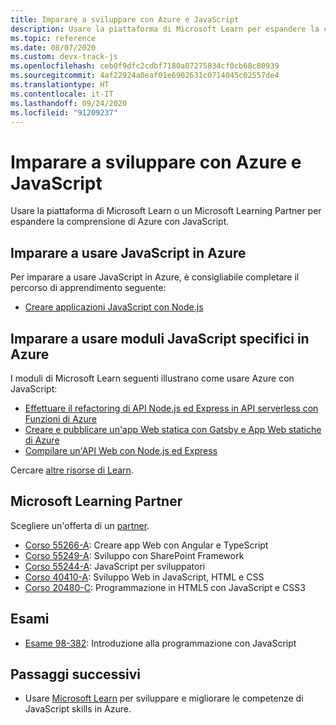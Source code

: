 ```yaml
---
title: Imparare a sviluppare con Azure e JavaScript
description: Usare la piattaforma di Microsoft Learn per espandere la comprensione di Azure con JavaScript
ms.topic: reference
ms.date: 08/07/2020
ms.custom: devx-track-js
ms.openlocfilehash: ceb0f9dfc2cdbf7180a07275834cf0cb68c80939
ms.sourcegitcommit: 4af22924a0eaf01e6902631c0714045c02557de4
ms.translationtype: HT
ms.contentlocale: it-IT
ms.lasthandoff: 09/24/2020
ms.locfileid: "91209237"
---
```

# <a name="learn-to-develop-with-azure-and-javascript"></a>Imparare a sviluppare con Azure e JavaScript 

Usare la piattaforma di Microsoft Learn o un Microsoft Learning Partner per espandere la comprensione di Azure con JavaScript.

## <a name="learn-javascript-on-azure"></a>Imparare a usare JavaScript in Azure

Per imparare a usare JavaScript in Azure, è consigliabile completare il percorso di apprendimento seguente:

* [Creare applicazioni JavaScript con Node.js](/learn/paths/build-javascript-applications-nodejs/)

## <a name="learn-specific-javascript-modules-on-azure"></a>Imparare a usare moduli JavaScript specifici in Azure

I moduli di Microsoft Learn seguenti illustrano come usare Azure con JavaScript:

* [Effettuare il refactoring di API Node.js ed Express in API serverless con Funzioni di Azure](/learn/modules/shift-nodejs-express-apis-serverless/)
* [Creare e pubblicare un'app Web statica con Gatsby e App Web statiche di Azure](/learn/modules/create-deploy-static-webapp-gatsby-app-service/)
* [Compilare un'API Web con Node.js ed Express](/learn/modules/build-web-api-nodejs-express/) 

Cercare [altre risorse di Learn](/search/?category=Learn&terms=JavaScript).


## <a name="microsoft-learning-partner"></a>Microsoft Learning Partner

Scegliere un'offerta di un [partner](/learn/certifications/partners).

* [Corso 55266-A](/learn/certifications/courses/55266): Creare app Web con Angular e TypeScript
* [Corso 55249-A](/learn/certifications/courses/55249): Sviluppo con SharePoint Framework
* [Corso 55244-A](/learn/certifications/courses/55244): JavaScript per sviluppatori
* [Corso 40410-A](/learn/certifications/courses/40410): Sviluppo Web in JavaScript, HTML e CSS
* [Corso 20480-C](/learn/certifications/courses/20480): Programmazione in HTML5 con JavaScript e CSS3

## <a name="exams"></a>Esami

* [Esame 98-382](/learn/certifications/exams/98-382): Introduzione alla programmazione con JavaScript

## <a name="next-steps"></a>Passaggi successivi

* Usare [Microsoft Learn](/learn/) per sviluppare e migliorare le competenze di JavaScript skills in Azure.